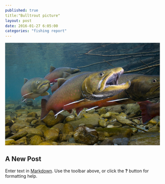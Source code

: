 ```yaml
---
published: true
title:"Bulltrout picture"
layout: post
date: 2016-01-27 6:05:00
categories: "fishing report"
---
```



<span lcass="image featured"><img src="/images/bulltrout.jpg" alt=""></span>

## A New Post

Enter text in [Markdown](http://daringfireball.net/projects/markdown/). Use the toolbar above, or click the **?** button for formatting help.
